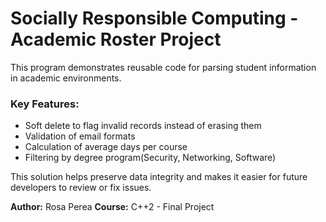 # Socially Responsible Computing - Academic Roster Project

This program demonstrates reusable code for parsing student information in academic environments.

### Key Features:
- Soft delete to flag invalid records instead of erasing them
- Validation of email formats
- Calculation of average days per course
- Filtering by degree program(Security, Networking, Software)

This solution helps preserve data integrity and makes it easier for future developers to review or fix issues.

**Author:** Rosa Perea
**Course:** C++2 - Final Project
